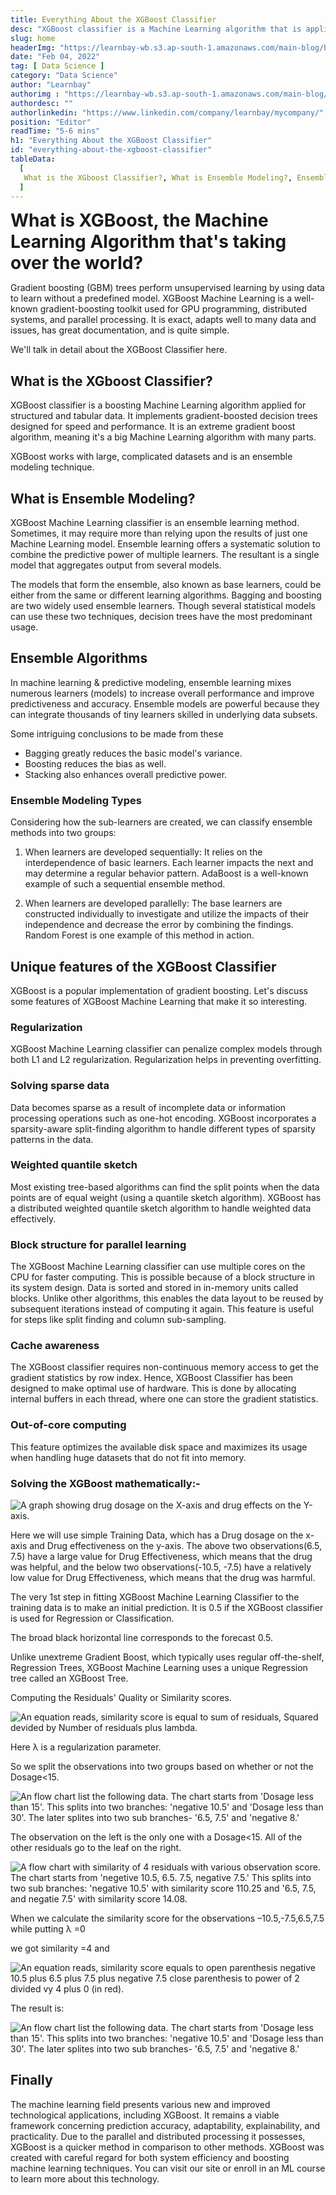 ```yaml
---
title: Everything About the XGBoost Classifier
desc: "XGBoost classifier is a Machine Learning algorithm that is applied for structured and tabular data. XGBoost classifier is an implementation of gradient boosted decision trees designed for speed and performance..."
slug: home
headerImg: "https://learnbay-wb.s3.ap-south-1.amazonaws.com/main-blog/blog/xg.png"
date: "Feb 04, 2022"
tag: [ Data Science ]
category: "Data Science"
author: "Learnbay"
authorimg : "https://learnbay-wb.s3.ap-south-1.amazonaws.com/main-blog/blog/learnbay-admin.webp"
authordesc: ""
authorlinkedin: "https://www.linkedin.com/company/learnbay/mycompany/"
position: "Editor"
readTime: "5-6 mins"
h1: "Everything About the XGBoost Classifier"
id: "everything-about-the-xgboost-classifier"
tableData:
  [
   What is the XGboost Classifier?, What is Ensemble Modeling?, Ensemble Algorithms, Ensemble Modeling Types, Unique features of the XGBoost Classifier, Regularization, Solving sparse data, Weighted quantile sketch, Block structure for parallel learning, Cache awareness, Out-of-core computing, Solving the XGBoost mathematically:-, Finally
  ]
---
```


<span style=" font-weight:bold; font-size:28px"> What is XGBoost, the Machine Learning Algorithm that's taking over the world?</span>

Gradient boosting (GBM) trees perform unsupervised learning by using data to learn without a predefined model. XGBoost Machine Learning is a well-known gradient-boosting toolkit used for GPU programming, distributed systems, and parallel processing. It is exact, adapts well to many data and issues, has great documentation, and is quite simple.

We'll talk in detail about the XGBoost Classifier here.

## What is the XGboost Classifier?

XGBoost classifier is a boosting Machine Learning algorithm applied for structured and tabular data. It implements gradient-boosted decision trees designed for speed and performance. It is an extreme gradient boost algorithm, meaning it's a big Machine Learning algorithm with many parts.

XGBoost works with large, complicated datasets and is an ensemble modeling technique.

## What is Ensemble Modeling?  

XGBoost Machine Learning classifier is an ensemble learning method. Sometimes, it may require more than relying upon the results of just one Machine Learning model. Ensemble learning offers a systematic solution to combine the predictive power of multiple learners. The resultant is a single model that aggregates output from several models.

The models that form the ensemble, also known as base learners, could be either from the same or different learning algorithms. Bagging and boosting are two widely used ensemble learners. Though several statistical models can use these two techniques, decision trees have the most predominant usage.

## Ensemble Algorithms

In machine learning & predictive modeling, ensemble learning mixes numerous learners (models) to increase overall performance and improve predictiveness and accuracy. Ensemble models are powerful because they can integrate thousands of tiny learners skilled in underlying data subsets.

Some intriguing conclusions to be made from these

- Bagging greatly reduces the basic model's variance.
- Boosting reduces the bias as well.
- Stacking also enhances overall predictive power.

### Ensemble Modeling Types


Considering how the sub-learners are created, we can classify ensemble methods into two groups:

1. When learners are developed sequentially: It relies on the interdependence of basic learners. Each learner impacts the next and may determine a regular behavior pattern. AdaBoost is a well-known example of such a sequential ensemble method.

2. When learners are developed parallelly: The base learners are constructed individually to investigate and utilize the impacts of their independence and decrease the error by combining the findings. Random Forest is one example of this method in action.

## Unique features of the XGBoost Classifier          

XGBoost is a popular implementation of gradient boosting. Let's discuss some features of XGBoost Machine Learning that make it so interesting.

### Regularization  

XGBoost Machine Learning classifier can penalize complex models through both L1 and L2 regularization. Regularization helps in preventing overfitting.

### Solving sparse data

Data becomes sparse as a result of incomplete data or information processing operations such as one-hot encoding. XGBoost incorporates a sparsity-aware split-finding algorithm to handle different types of sparsity patterns in the data.

### Weighted quantile sketch

Most existing tree-based algorithms can find the split points when the data points are of equal weight (using a quantile sketch algorithm). XGBoost has a distributed weighted quantile sketch algorithm to handle weighted data effectively.

### Block structure for parallel learning  

The XGBoost Machine Learning classifier can use multiple cores on the CPU for faster computing. This is possible because of a block structure in its system design. Data is sorted and stored in in-memory units called blocks. Unlike other algorithms, this enables the data layout to be reused by subsequent iterations instead of computing it again. This feature is useful for steps like split finding and column sub-sampling.

### Cache awareness

The XGBoost classifier requires non-continuous memory access to get the gradient statistics by row index. Hence, XGBoost Classifier has been designed to make optimal use of hardware. This is done by allocating internal buffers in each thread, where one can store the gradient statistics.

### Out-of-core computing   

This feature optimizes the available disk space and maximizes its usage when handling huge datasets that do not fit into memory.

### Solving the XGBoost mathematically:-  

<Image src="https://learnbay-wb.s3.ap-south-1.amazonaws.com/main-blog/blog/xg1.png"   class="img" alt="A graph showing drug dosage on the X-axis and drug effects on the Y-axis."/>

Here we will use simple Training Data, which has a Drug dosage on the x-axis and Drug effectiveness on the y-axis. The above two observations(6.5, 7.5) have a large value for Drug Effectiveness, which means that the drug was helpful, and the below two observations(-10.5, -7.5) have a relatively low value for Drug Effectiveness, which means that the drug was harmful.

The very 1st step in fitting XGBoost Machine Learning Classifier to the training data is to make an initial prediction. It is 0.5 if the XGBoost classifier is used for Regression or Classification.

The broad black horizontal line corresponds to the forecast 0.5.

Unlike unextreme Gradient Boost, which typically uses regular off-the-shelf, Regression Trees, XGBoost Machine Learning uses a unique Regression tree called an XGBoost Tree.

Computing the Residuals' Quality or Similarity scores.

<Image src="https://learnbay-wb.s3.ap-south-1.amazonaws.com/main-blog/blog/xg2.png"   class="img" alt="An equation reads, similarity score is equal to sum of residuals, Squared devided by Number of residuals plus lambda."/>

Here λ is a regularization parameter.

So we split the observations into two groups based on whether or not the Dosage\<15.

<Image src="https://learnbay-wb.s3.ap-south-1.amazonaws.com/main-blog/blog/xg3.png"   class="img" alt="An flow chart list the following data. 
The chart starts from 'Dosage less than 15'. This splits into  two branches: 'negative 10.5' and 'Dosage less than 30'. The later splites into two sub branches- '6.5, 7.5' and 'negative 8.'"/>

The observation on the left is the only one with a Dosage\<15. All of the other residuals go to the leaf on the right.

<Image src="https://learnbay-wb.s3.ap-south-1.amazonaws.com/main-blog/blog/xg4.png"   class="img" alt="A flow chart with similarity of 4 residuals with various observation score.
The chart starts from 'negetive 10.5, 6.5. 7.5, negative 7.5.' This splits into two sub branches: 'negative 10.5' with similarity score 110.25 and '6.5, 7.5, and negatie 7.5' with similarity score 14.08."/>

When we calculate the similarity score for the observations –10.5,-7.5,6.5,7.5 while putting λ =0

we got similarity =4 and

<Image src="https://learnbay-wb.s3.ap-south-1.amazonaws.com/main-blog/blog/xg5.png"   class="img" alt="An equation reads, similarity score equals to open parenthesis negative 10.5 plus 6.5 plus 7.5 plus negative 7.5 close parenthesis to power of 2 divided vy 4 plus 0 (in red)."/>

The result is:

<Image src="https://learnbay-wb.s3.ap-south-1.amazonaws.com/main-blog/blog/xg6.png"   class="img" alt="An flow chart list the following data. 
The chart starts from 'Dosage less than 15'. This splits into  two branches: 'negative 10.5' and 'Dosage less than 30'. The later splites into two sub branches- '6.5, 7.5' and 'negative 8.'"/>

## Finally 

The machine learning field presents various new and improved technological applications, including XGBoost. It remains a viable framework concerning prediction accuracy, adaptability, explainability, and practicality. Due to the parallel and distributed processing it possesses, XGBoost is a quicker method in comparison to other methods. XGBoost was created with careful regard for both system efficiency and boosting machine learning techniques. You can visit our site or enroll in an ML course to learn more about this technology.